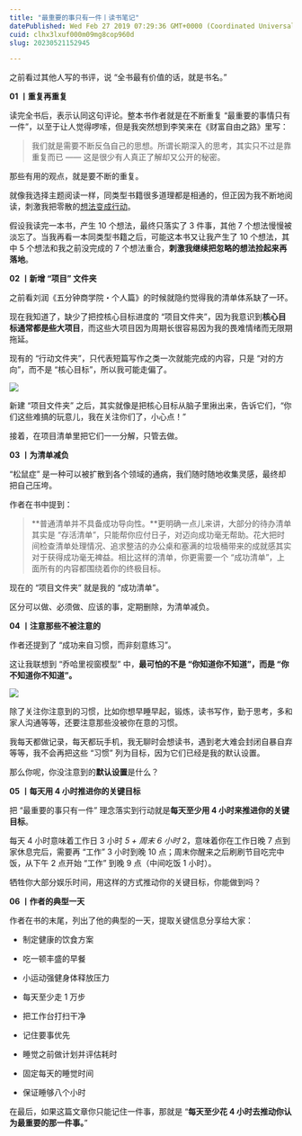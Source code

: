 ```yaml
---
title: "最重要的事只有一件丨读书笔记"
datePublished: Wed Feb 27 2019 07:29:36 GMT+0000 (Coordinated Universal Time)
cuid: clhx3lxuf000m09mg8cop960d
slug: 20230521152945

---
```


之前看过其他人写的书评，说 “全书最有价值的话，就是书名。”

**01 丨重复再重复**

读完全书后，表示认同这句评论。整本书作者就是在不断重复 “最重要的事情只有一件”，以至于让人觉得啰嗦，但是我突然想到李笑来在《财富自由之路》里写：

> 我们就是需要不断反刍自己的思想。所谓长期深入的思考，其实只不过是靠重复而已 —— 这是很少有人真正了解却又公开的秘密。

那些有用的观点，就是要不断的重复。

就像我选择主题阅读一样，同类型书籍很多道理都是相通的，但正因为我不断地阅读，刺激我把零散的[想法变成行动](http://mp.weixin.qq.com/s?__biz=MzI3MzU5MDA1OQ==&mid=2247484558&idx=1&sn=5f6dbb873b63c920f255c266e48f3956&chksm=eb21b6cadc563fdc776f7ba29ab568cdcf9c1498139520d62e38db9b1e246ec25a482f976dc0&scene=21#wechat_redirect)。

假设我读完一本书，产生 10 个想法，最终只落实了 3 件事，其他 7 个想法慢慢被淡忘了。当我再看一本同类型书籍之后，可能这本书又让我产生了 10 个想法，其中 5 个想法和我之前没完成的 7 个想法重合，**刺激我继续把忽略的想法捡起来再落地**。

**02 丨新增 “项目” 文件夹**

之前看刘润《五分钟商学院・个人篇》的时候就隐约觉得我的清单体系缺了一环。

现在我知道了，缺少了把控核心目标进度的 “项目文件夹”，因为我意识到**核心目标通常都是些大项目**，而这些大项目因为周期长很容易因为我的畏难情绪而无限期拖延。

现有的 “行动文件夹”，只代表短篇写作之类一次就能完成的内容，只是 “对的方向”，而不是 “核心目标”，所以我可能走偏了。

![](url)

新建 “项目文件夹” 之后，其实就像是把核心目标从脑子里揪出来，告诉它们，“你们这些难搞的玩意儿，我在关注你们了，小心点！”

接着，在项目清单里把它们一一分解，只管去做。

**03 丨为清单减负**

“松鼠症” 是一种可以被扩散到各个领域的通病，我们随时随地收集灵感，最终却把自己压垮。

作者在书中提到：

> **普通清单并不具备成功导向性。**更明确一点儿来讲，大部分的待办清单其实是 “存活清单”，只能帮你应付日子，对迈向成功毫无帮助。花大把时间检查清单处理情况、追求整洁的办公桌和塞满的垃圾桶带来的成就感其实对于获得成功毫无裨益。相比这样的清单，你更需要一个 “成功清单”，上面所有的内容都围绕着你的终极目标。

现在的 “项目文件夹” 就是我的 “成功清单”。

区分可以做、必须做、应该的事，定期删除，为清单减负。

**04 丨注意那些不被注意的**

作者还提到了 “成功来自习惯，而非刻意练习”。

这让我联想到 “乔哈里视窗模型” 中，**最可怕的不是 “你知道你不知道”，而是 “你不知道你不知道”。**

![](url)

除了关注你注意到的习惯，比如你想早睡早起，锻炼，读书写作，勤于思考，多和家人沟通等等，还要注意那些没被你在意的习惯。

我每天都做记录，每天都玩手机，我无聊时会想读书，遇到老大难会封闭自暴自弃等等，我不会再把这些 “习惯” 列为目标，因为它们已经是我的默认设置。

那么你呢，你没注意到的**默认设置**是什么？

**05 丨每天用 4 小时推进你的关键目标**

把 “最重要的事只有一件” 理念落实到行动就是**每天至少用 4 小时来推进你的关键目标**。

每天 4 小时意味着工作日 3 小时 *5 + 周末 6 小时* 2，意味着你在工作日晚 7 点到家休息完后，需要再 “工作” 3 小时到晚 10 点；周末你醒来之后刷刷节目吃完中饭，从下午 2 点开始 “工作” 到晚 9 点（中间吃饭 1 小时）。

牺牲你大部分娱乐时间，用这样的方式推动你的关键目标，你能做到吗？

**06 丨作者的典型一天**

作者在书的末尾，列出了他的典型的一天，提取关键信息分享给大家：

* 制定健康的饮食方案
    
* 吃一顿丰盛的早餐
    
* 小运动强健身体释放压力
    
* 每天至少走 1 万步
    
* 把工作台打扫干净
    
* 记住要事优先
    
* 睡觉之前做计划并评估耗时
    
* 固定每天的睡觉时间
    
* 保证睡够八个小时
    

在最后，如果这篇文章你只能记住一件事，那就是 “**每天至少花 4 小时去推动你认为最重要的那一件事。**”